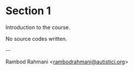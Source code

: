 # Section 1

Introduction to the course.

No source codes written.

--

Rambod Rahmani <<rambodrahmani@autistici.org>>
